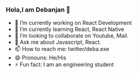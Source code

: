 ### Hola,I am Debanjan 👋

<!--
**debanjan-exe/debanjan-exe** is a ✨ _special_ ✨ repository because its `README.md` (this file) appears on your GitHub profile.

Here are some ideas to get you started:-->

- 🔭 I’m currently working on React Development
- 🌱 I’m currently learning React, React Native
- 👯 I’m looking to collaborate on Youtube, Mail.
- 💬 Ask me about Javascript, React.
- 📫 How to reach me: twitter/deba.exe 
- 😄 Pronouns: He/His
- ⚡ Fun fact: I am an engineering student
<!--- 🤔 I’m looking for help with ...-->
